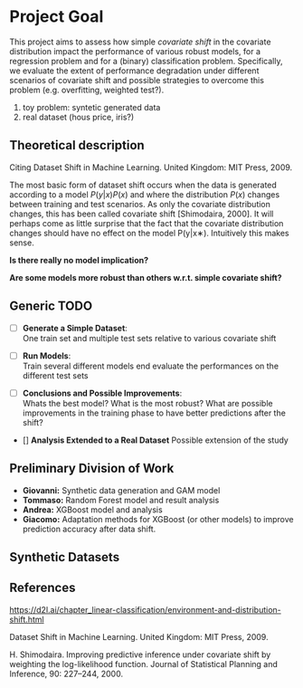 # Project Goal

This project aims to assess how simple *covariate shift* in the covariate distribution impact the performance of various robust models, for a regression problem and for a (binary) classification problem. Specifically, we evaluate the extent of performance degradation under different scenarios of covariate shift and possible strategies to overcome this problem (e.g. overfitting, weighted test?). 
1. toy problem: syntetic generated data
2. real dataset (hous price, iris?)

## Theoretical description
Citing Dataset Shift in Machine Learning. United Kingdom: MIT Press, 2009.

The most basic form of dataset shift occurs when the data is generated according to a model $P(y|x)P(x)$ and where the distribution $P(x)$ changes between training and test scenarios. As only the covariate distribution changes, this has been called covariate shift [Shimodaira, 2000].
It will perhaps come as little surprise that the fact that the covariate distribution changes should have no effect on the model P(y|x∗). Intuitively this makes sense.

**Is there really no model implication?**

**Are some models more robust than others w.r.t. simple covariate shift?**


## Generic TODO

- [ ] **Generate a Simple Dataset**:  
  One train set and multiple test sets relative to various covariate shift

- [ ] **Run Models**:  
  Train several different models end evaluate the performances on the different test sets

- [ ] **Conclusions and Possible Improvements**:  
  Whats the best model? What is the most robust? What are possible improvements in the training phase to have better predictions after the shift?

- [] **Analysis Extended to a Real Dataset**
  Possible extension of the study

## Preliminary Division of Work

- **Giovanni:** Synthetic data generation and GAM model  
- **Tommaso:** Random Forest model and result analysis  
- **Andrea:** XGBoost model and analysis  
- **Giacomo:** Adaptation methods for XGBoost (or other models) to improve prediction accuracy after data shift.

## Synthetic Datasets


## References

https://d2l.ai/chapter_linear-classification/environment-and-distribution-shift.html

Dataset Shift in Machine Learning. United Kingdom: MIT Press, 2009.

H. Shimodaira. Improving predictive inference under covariate shift by weighting the log-likelihood function. Journal of Statistical Planning and Inference, 90: 227–244, 2000.

